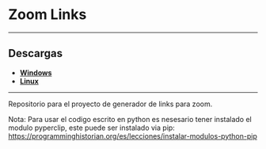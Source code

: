 # Zoom Links
***
## Descargas
* [**Windows**](https://github.com/shernandezz/zoom-links/raw/master/Versions/Windows/ZL%20Windows%20Installer.exe)
* [**Linux**](https://github.com/shernandezz/zoom-links/raw/master/Versions/Linux/Zoom%20Links)
***
Repositorio para el proyecto de generador de links para zoom.

Nota: Para usar el codigo escrito en python es nesesario tener instalado el modulo pyperclip, este puede ser instalado via pip: https://programminghistorian.org/es/lecciones/instalar-modulos-python-pip

